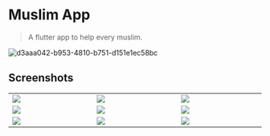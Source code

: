 # Muslim App

> A flutter app to help every muslim. <br />

![d3aaa042-b953-4810-b751-d151e1ec58bc](https://github.com/Abdallah-Essam-Abdallah/muslim_app/assets/121309175/7a54c65c-4818-4565-a95e-694ef62cb68d)



## Screenshots

<table width="100%">
  <tbody>
    <tr>
      <td width="1%"><img src="https://github.com/Abdallah-Essam-Abdallah/muslim_app/assets/121309175/38e8fc28-cc0a-4873-b5fb-9e857f50c6ca"/></td>
      <td width="1%"><img src="https://github.com/Abdallah-Essam-Abdallah/muslim_app/assets/121309175/8036eb15-2f86-4788-b329-e29d0be7195d"/></td>
       <td width="1%"><img src="https://github.com/Abdallah-Essam-Abdallah/muslim_app/assets/121309175/e9efd2f2-a795-4e3b-8079-df9c18d05dab"/></td>
    </tr>
    <tr>
      <td width="1%"><img src="https://github.com/Abdallah-Essam-Abdallah/muslim_app/assets/121309175/d9695815-cc74-4847-9f1d-3f57a4f43a5e"/></td>
      <td width="1%"><img src="https://github.com/Abdallah-Essam-Abdallah/muslim_app/assets/121309175/218dfe03-58ce-46f4-a518-38c4a4661a79"/></td>
       <td width="1%"><img src="https://github.com/Abdallah-Essam-Abdallah/muslim_app/assets/121309175/98cb81b6-54dd-48b4-a152-abe35f9f2905"/></td>
    </tr>
    <tr>
      <td width="1%"><img src="https://github.com/Abdallah-Essam-Abdallah/muslim_app/assets/121309175/33509b26-bb23-4f48-8f89-d24c7ad5f782"/></td>
      <td width="1%"><img src="https://github.com/Abdallah-Essam-Abdallah/muslim_app/assets/121309175/a36fb365-4a37-4ac8-ac6c-f09d5506c2ad"/></td>
       <td width="1%"><img src="https://github.com/Abdallah-Essam-Abdallah/muslim_app/assets/121309175/6570985c-9bad-47b9-a85b-be79690308fa"/></td>
    </tr>
  </tbody>
</table>


